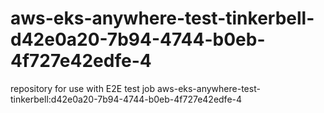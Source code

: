 # aws-eks-anywhere-test-tinkerbell-d42e0a20-7b94-4744-b0eb-4f727e42edfe-4
repository for use with E2E test job aws-eks-anywhere-test-tinkerbell:d42e0a20-7b94-4744-b0eb-4f727e42edfe-4
